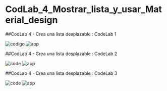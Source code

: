# CodLab_4_Mostrar_lista_y_usar_Material_design

##CodLab 4 - Crea una lista desplazable : CodeLab 1

![codigo](https://github.com/Luis4nge1/CodLab_4_Mostrar_lista_y_usar_Material_design/assets/132635578/e26b3a16-bbb0-4a04-b984-a8d40eb5ce74)
![app](https://github.com/Luis4nge1/CodLab_4_Mostrar_lista_y_usar_Material_design/assets/132635578/fccf2831-e909-41eb-95dd-97262ab76229)

##CodLab 4 - Crea una lista desplazable : CodeLab 2

![code](https://github.com/Luis4nge1/CodLab_4_Mostrar_lista_y_usar_Material_design/assets/132635578/f183a3f1-c538-4beb-a723-3f45e3974456)
![app](https://github.com/Luis4nge1/CodLab_4_Mostrar_lista_y_usar_Material_design/assets/132635578/775659b3-9eda-44fb-add3-7a546e75ed0c)

##CodLab 4 - Crea una lista desplazable : CodeLab 3

![code](https://github.com/Luis4nge1/CodLab_4_Mostrar_lista_y_usar_Material_design/assets/132635578/864efe35-9847-4258-ae15-42415b1ccc39)
![app](https://github.com/Luis4nge1/CodLab_4_Mostrar_lista_y_usar_Material_design/assets/132635578/6df19778-d935-4349-b39c-ca7749ca3b31)
